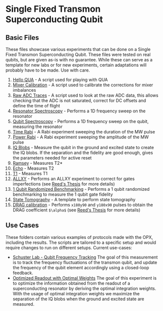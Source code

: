 # Single Fixed Transmon Superconducting Qubit

## Basic Files
These files showcase various experiments that can be done on a Single Fixed Transmon Superconducting Qubit.
These files were tested on real qubits, but are given as-is with no guarantee.
While these can serve as a template for new labs or for new experiments, certain adaptations will probably have to be made.
Use with care.

1. [Hello QUA](hello_qua.py) - A script used for playing with QUA
2. [Mixer Calibration](manual_mixer_calibration.py) - A script used to calibrate the corrections for mixer imbalances
3. [Raw ADC Traces](raw_adc_traces.py) - A script used to look at the raw ADC data, this allows checking that the ADC 
is not saturated, correct for DC offsets and define the time of flight
4. [Resonator Spectroscopy](resonator_spec.py) - Performs a 1D frequency sweep on the resonator
5. [Qubit Spectroscopy](qubit_spec.py) - Performs a 1D frequency sweep on the qubit, measuring the resonator
6. [Time Rabi](time_rabi.py) - A Rabi experiment sweeping the duration of the MW pulse
7. [Power Rabi](power_rabi.py) - A Rabi experiment sweeping the amplitude of the MW pulse
8. [IQ Blobs](IQ_blobs.py) - Measure the qubit in the ground and excited state to create the IQ blobs. If the separation
and the fidelity are good enough, gives the parameters needed for active reset
9. [Ramsey](ramsey.py) - Measures T2*
10. [Echo](echo.py) - Measures T2
11. [T1](T1.py) - Measures T1
12. [ALLXY](allxy.py) - Performs an ALLXY experiment to correct for gates imperfections
(see [Reed's Thesis](https://rsl.yale.edu/sites/default/files/files/RSL_Theses/reed.pdf) for more details)
13. [1 Qubit Randomized Benchmarking](rb.py) - Performs a 1 qubit randomized benchmarking to measure the 1 qubit gate
fidelity
14. [State Tomography](state_tomography.py) - A template to perform state tomography 
15. [DRAG calibration](DRAG_calibration.py) - Performs `x180y90` and `y180x90` pulses to obtain 
the DRAG coefficient `$\alpha$` (see [Reed's Thesis](https://rsl.yale.edu/sites/default/files/files/RSL_Theses/reed.pdf) for more details)

## Use Cases

These folders contain various examples of protocols made with the OPX, including the results. The scripts are tailored to
a specific setup and would require changes to run on different setups. Current use-cases:

* [Schuster Lab - Qubit Frequency Tracking](./Use%20Case%201%20-%20Schuster%20Lab%20-%20Qubit%20Frequency%20Tracking)
The goal of this measurement is to track the frequency fluctuations of the transmon qubit, and update the frequency of the qubit element accordingly using a closed-loop feedback.
* [Optimized Readout with Optimal Weights](./Use%20Case%202%20-%20Optimized%20readout%20with%20optimal%20weights) 
The goal of this experiment is to optimize the information obtained from the readout of a superconducting resonator by deriving the optimal integration weights. With the usage of optimal integration weights we maximize the separation of the IQ blobs when the ground and excited state are measured.
